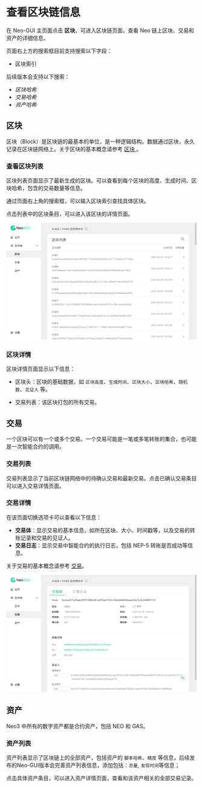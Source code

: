 # 查看区块链信息

在 Neo-GUI 主页面点击 **区块**，可进入区块链页面，查看 Neo 链上区块、交易和资产的详细信息。

页面右上方的搜索框目前支持搜索以下字段：

- 区块索引 

后续版本会支持以下搜索：

- *区块哈希*
- *交易哈希*
- *资产哈希*

## 区块

区块（Block）是区块链的最基本的单位，是一种逻辑结构。数据通过区块，永久记录在区块链网络上。关于区块的基本概念请参考 [区块 ](../../tooldev/concept/blockchain/block.md)。

### 查看区块列表

区块列表页面显示了最新生成的区块。可以查看到每个区块的高度、生成时间、区块哈希，包含的交易数量等信息。

通过页面右上角的搜索框，可以输入区块索引查找具体区块。

点击列表中的区块条目，可以进入该区块的详情页面。

![](../assets/guiBlocks.png)

### 区块详情

区块详情页面显示以下信息：

- 区块头：区块的基础数据，如 `区块高度`、`生成时间`、`区块大小`、`区块哈希`、`随机数`、`见证人` 等。

- 交易列表：该区块打包的所有交易。


## 交易

一个区块可以有一个或多个交易。一个交易可能是一笔或多笔转账的集合，也可能是一次智能合约的调用。

### 交易列表

交易列表显示了当前区块链网络中的待确认交易和最新交易。点击已确认交易条目可以进入交易详情页面。

### 交易详情

在该页面切换选项卡可以查看以下信息：

- **交易体**：显示交易的基本信息，如所在区块、大小、时间戳等，以及交易的转账记录和交易的见证人。
- **交易日志**：显示交易中智能合约的执行日志，包括 NEP-5 转账是否成功等信息。

关于交易的基本概念请参考 [交易](../../tooldev/transaction/transaction.md)。

![](../assets/guiTransaction.png)

## 资产

Neo3 中所有的数字资产都是合约资产，包括 NEO 和 GAS。

### 资产列表

资产列表显示了区块链上的全部资产，包括资产的 `脚本哈希`、`精度` 等信息，后续发布的Neo-GUI版本会完善资产列表信息，添加包括：`总量`, `发现时间`等信息；

点击具体资产条目，可以进入资产详情页面，查看和该资产相关的全部交易记录。

